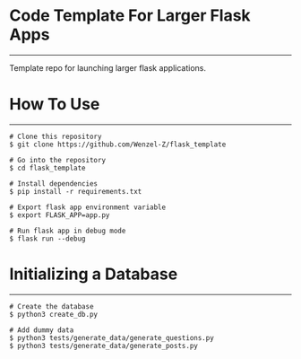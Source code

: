 # Code Template For Larger Flask Apps

***

Template repo for launching larger flask applications. 

# How To Use

***

```
# Clone this repository
$ git clone https://github.com/Wenzel-Z/flask_template

# Go into the repository
$ cd flask_template

# Install dependencies
$ pip install -r requirements.txt

# Export flask app environment variable
$ export FLASK_APP=app.py

# Run flask app in debug mode
$ flask run --debug
```

# Initializing a Database

***

``` 
# Create the database
$ python3 create_db.py

# Add dummy data
$ python3 tests/generate_data/generate_questions.py
$ python3 tests/generate_data/generate_posts.py
```

